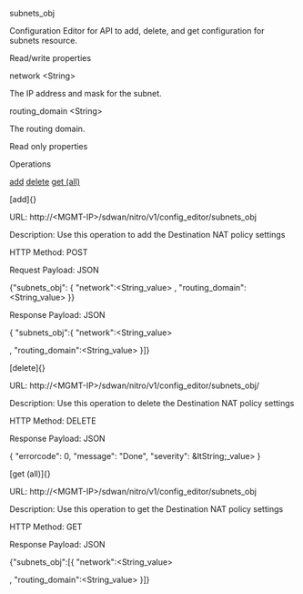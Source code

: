 subnets\_obj

Configuration Editor for API to add, delete, and get configuration for subnets resource.

Read/write properties

network &lt;String&gt;

The IP address and mask for the subnet.

routing\_domain &lt;String&gt;

The routing domain.

Read only properties

Operations

[add](#add) [delete](#delete) [get (all)](#get_all)

[add]{}

URL: http://&lt;MGMT-IP&gt;/sdwan/nitro/v1/config\_editor/subnets\_obj

Description: Use this operation to add the Destination NAT policy settings

HTTP Method: POST

Request Payload: JSON

{"subnets\_obj": { "network":&lt;String\_value&gt; , "routing\_domain":&lt;String\_value&gt; }}

Response Payload: JSON

{ "subnets\_obj":{ "network":&lt;String\_value&gt;

, "routing\_domain":&lt;String\_value&gt; }\]}

[delete]{}

URL: http://&lt;MGMT-IP&gt;/sdwan/nitro/v1/config\_editor/subnets\_obj/

Description: Use this operation to delete the Destination NAT policy settings

HTTP Method: DELETE

Response Payload: JSON

{ "errorcode": 0, "message": "Done", "severity": &ltString;\_value&gt; }

[get (all)]{}

URL: http://&lt;MGMT-IP&gt;/sdwan/nitro/v1/config\_editor/subnets\_obj

Description: Use this operation to get the Destination NAT policy settings

HTTP Method: GET

Response Payload: JSON

{"subnets\_obj":\[{ "network":&lt;String\_value&gt;

, "routing\_domain":&lt;String\_value&gt; }\]}

